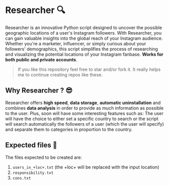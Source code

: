 # Researcher 🔍

Researcher is an innovative Python script designed to uncover the possible geographic locations of a user's Instagram followers. With Researcher, you can gain valuable insights into the global reach of your Instagram audience. Whether you're a marketer, influencer, or simply curious about your followers' demographics, this script simplifies the process of researching and visualizing the potential locations of your Instagram fanbase.
**Works for both public and private accounts**.

> If you like this repository feel free to star and/or fork it. It really helps me to continue creating repos like these.

## Why Researcher ? 😎

Researcher offers **high speed**, **data storage**, **automatic uninstallation** and combines **data analysis** in order to provide as much information as possible to the user. Plus, soon will have some interesting features such as: The user will have the choice to either set a specific country to search or the script will search automatically the followers of a user (which the user will specify) and separate them to categories in proportion to the country.

## Expected files 📁
The files expected to be created are:
  1) `users_in_+loc+.txt`   (the +loc+ will be replaced with the input location)
  2) `responsibility.txt`
  3) `cons.txt`
